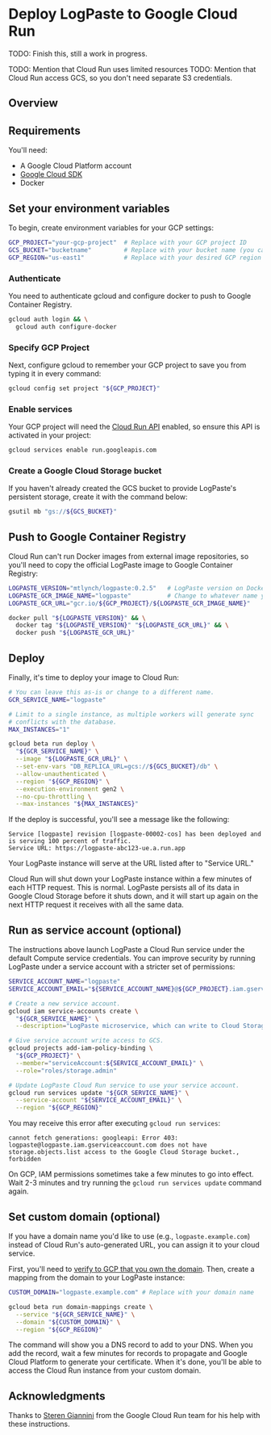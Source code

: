 # Deploy LogPaste to Google Cloud Run

TODO: Finish this, still a work in progress.

TODO: Mention that Cloud Run uses limited resources
TODO: Mention that Cloud Run access GCS, so you don't need separate S3 credentials.

## Overview

## Requirements

You'll need:

* A Google Cloud Platform account
* [Google Cloud SDK](https://cloud.google.com/sdk/docs/install)
* Docker

## Set your environment variables

To begin, create environment variables for your GCP  settings:

```bash
GCP_PROJECT="your-gcp-project"  # Replace with your GCP project ID
GCS_BUCKET="bucketname"         # Replace with your bucket name (you can create it later)
GCP_REGION="us-east1"           # Replace with your desired GCP region
```

### Authenticate

You need to authenticate gcloud and configure docker to push to Google Container Registry.

```bash
gcloud auth login && \
  gcloud auth configure-docker
```

### Specify GCP Project

Next, configure gcloud to remember your GCP project to save you from typing it in every command:

```bash
gcloud config set project "${GCP_PROJECT}"
```

### Enable services

Your GCP project will need the [Cloud Run API](https://cloud.google.com/run/docs/reference/rest) enabled, so ensure this API is activated in your project:

```bash
gcloud services enable run.googleapis.com
```

### Create a Google Cloud Storage bucket

If you haven't already created the GCS bucket to provide LogPaste's persistent storage, create it with the command below:

```bash
gsutil mb "gs://${GCS_BUCKET}"
```

## Push to Google Container Registry

Cloud Run can't run Docker images from external image repositories, so you'll need to copy the official LogPaste image to Google Container Registry:

```bash
LOGPASTE_VERSION="mtlynch/logpaste:0.2.5"   # LogPaste version on DockerHub
LOGPASTE_GCR_IMAGE_NAME="logpaste"          # Change to whatever name you prefer
LOGPASTE_GCR_URL="gcr.io/${GCP_PROJECT}/${LOGPASTE_GCR_IMAGE_NAME}"
```

```bash
docker pull "${LOGPASTE_VERSION}" && \
  docker tag "${LOGPASTE_VERSION}" "${LOGPASTE_GCR_URL}" && \
  docker push "${LOGPASTE_GCR_URL}"
```

## Deploy

Finally, it's time to deploy your image to Cloud Run:

```bash
# You can leave this as-is or change to a different name.
GCR_SERVICE_NAME="logpaste"

# Limit to a single instance, as multiple workers will generate sync
# conflicts with the database.
MAX_INSTANCES="1"

gcloud beta run deploy \
  "${GCR_SERVICE_NAME}" \
  --image "${LOGPASTE_GCR_URL}" \
  --set-env-vars "DB_REPLICA_URL=gcs://${GCS_BUCKET}/db" \
  --allow-unauthenticated \
  --region "${GCP_REGION}" \
  --execution-environment gen2 \
  --no-cpu-throttling \
  --max-instances "${MAX_INSTANCES}"
```

If the deploy is successful, you'll see a message like the following:

```text
Service [logpaste] revision [logpaste-00002-cos] has been deployed and is serving 100 percent of traffic.
Service URL: https://logpaste-abc123-ue.a.run.app
```

Your LogPaste instance will serve at the URL listed after to "Service URL."

Cloud Run will shut down your LogPaste instance within a few minutes of each HTTP request. This is normal. LogPaste persists all of its data in Google Cloud Storage before it shuts down, and it will start up again on the next HTTP request it receives with all the same data.

## Run as service account (optional)

The instructions above launch LogPaste a Cloud Run service under the default Compute service credentials. You can improve security by running LogPaste under a service account with a stricter set of permissions:

```bash
SERVICE_ACCOUNT_NAME="logpaste"
SERVICE_ACCOUNT_EMAIL="${SERVICE_ACCOUNT_NAME}@${GCP_PROJECT}.iam.gserviceaccount.com"

# Create a new service account.
gcloud iam service-accounts create \
  "${GCR_SERVICE_NAME}" \
  --description="LogPaste microservice, which can write to Cloud Storage"

# Give service account write access to GCS.
gcloud projects add-iam-policy-binding \
  "${GCP_PROJECT}" \
  --member="serviceAccount:${SERVICE_ACCOUNT_EMAIL}" \
  --role="roles/storage.admin"

# Update LogPaste Cloud Run service to use your service account.
gcloud run services update "${GCR_SERVICE_NAME}" \
  --service-account "${SERVICE_ACCOUNT_EMAIL}" \
  --region "${GCP_REGION}"
```

You may receive this error after executing `gcloud run services`:

```text
cannot fetch generations: googleapi: Error 403: logpaste@logpaste.iam.gserviceaccount.com does not have storage.objects.list access to the Google Cloud Storage bucket., forbidden
```

On GCP, IAM permissions sometimes take a few minutes to go into effect. Wait 2-3 minutes and try running the `gcloud run services update` command again.

## Set custom domain (optional)

If you have a domain name you'd like to use (e.g., `logpaste.example.com`) instead of Cloud Run's auto-generated URL, you can assign it to your cloud service.

First, you'll need to [verify to GCP that you own the domain](https://cloud.google.com/run/docs/mapping-custom-domains#command-line). Then, create a mapping from the domain to your LogPaste instance:

```bash
CUSTOM_DOMAIN="logpaste.example.com" # Replace with your domain name
```

```bash
gcloud beta run domain-mappings create \
  --service "${GCR_SERVICE_NAME}" \
  --domain "${CUSTOM_DOMAIN}" \
  --region "${GCP_REGION}"
```

The command will show you a DNS record to add to your DNS. When you add the record, wait a few minutes for records to propagate and Google Cloud Platform to generate your certificate. When it's done, you'll be able to access the Cloud Run instance from your custom domain.

## Acknowledgments

Thanks to [Steren Giannini](https://github.com/steren) from the Google Cloud Run team for his help with these instructions.
